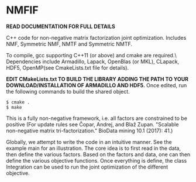 # NMFIF

**READ DOCUMENTATION FOR FULL DETAILS**

C++ code for non-negative matrix factorization joint optimization. Includes NMF, Symmetric NMF, NMTF and Symmetric NMTF. 

To compile, gcc supporting C++11 (or above) and cmake are required.\\
Dependencies include Armadillo, Lapack, OpenBlas (or MKL), CLapack, HDF5, OpenMP(see CmakeLists.txt file for details). 

**EDIT CMakeLists.txt TO BUILD THE LIBRARY ADDING THE PATH TO YOUR DOWNLOAD/INSTALLATION OF ARMADILLO AND HDF5.** Once edited, run the following commands to build the shared object.
```
$ cmake .
$ make
```

This is a fully non-negative framework, i.e. all factors are constrained to be positive (For update rules see Čopar, Andrej, and Blaž Zupan. "Scalable non-negative matrix tri-factorization." BioData mining 10.1 (2017): 41.)

Globally, we attempt to write the code in an intuitive manner. See the example main for an illustration. The core idea is to first read in the data, then define the various factors. Based on the factors and data, one can then define the various objective functions. Once everything is define, the class Integration can be used to run the joint optimization of the different objective.

